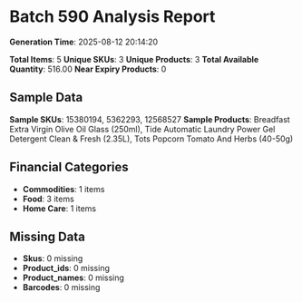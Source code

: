# Batch 590 Analysis Report

**Generation Time**: 2025-08-12 20:14:20

**Total Items**: 5
**Unique SKUs**: 3
**Unique Products**: 3
**Total Available Quantity**: 516.00
**Near Expiry Products**: 0

## Sample Data
**Sample SKUs**: 15380194, 5362293, 12568527
**Sample Products**: Breadfast Extra Virgin Olive Oil Glass (250ml), Tide Automatic Laundry Power Gel Detergent Clean & Fresh (2.35L), Tots Popcorn Tomato And Herbs (40-50g)

## Financial Categories
- **Commodities**: 1 items
- **Food**: 3 items
- **Home Care**: 1 items

## Missing Data
- **Skus**: 0 missing
- **Product_ids**: 0 missing
- **Product_names**: 0 missing
- **Barcodes**: 0 missing
